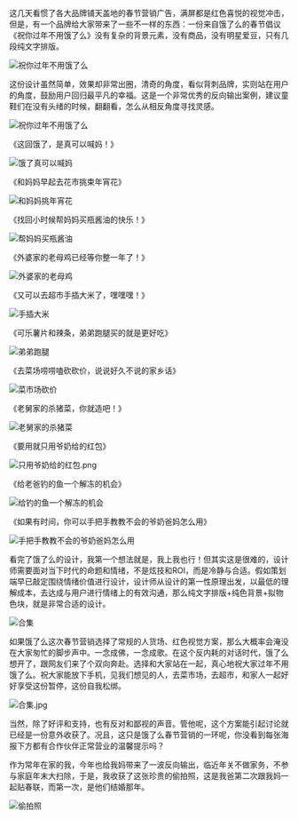 这几天看惯了各大品牌铺天盖地的春节营销广告，满屏都是红色喜悦的视觉冲击，但是，有一个品牌给大家带来了一些不一样的东西：一份来自饿了么的春节倡议《祝你过年不用饿了么》没有复杂的背景元素，没有商品，没有明星爱豆，只有几段纯文字排版。

![祝你过年不用饿了么](1祝你过年不用饿了么.png "祝你过年不用饿了么")

这份设计虽然简单，效果却非常出圈，清奇的角度，看似背刺品牌，实则站在用户的角度，鼓励用户回归最平凡的幸福。这是一个非常优秀的反向输出案例，建议童鞋们在没有头绪的时候，翻翻看，怎么从相反角度寻找灵感。

![祝你过年不用饿了么](2祝你过年不用饿了么.png "祝你过年不用饿了么")

《这回饿了，是真可以喊妈！》

![饿了真可以喊妈](3饿了真可以喊妈.jpg "饿了真可以喊妈")

《和妈妈早起去花市挑束年宵花》

![和妈妈挑年宵花](4年宵花.jpg "和妈妈挑年宵花")

《找回小时候帮妈妈买瓶酱油的快乐！》

![帮妈妈买瓶酱油](5买瓶酱油.png "帮妈妈买瓶酱油")

《外婆家的老母鸡已经等你整一年了！》

![外婆家的老母鸡](6外婆家的老母鸡.jpg "外婆家的老母鸡")

《又可以去超市手插大米了，嘿嘿嘿！》

![手插大米](7手插大米.jpg "手插大米")

《可乐薯片和辣条，弟弟跑腿买的就是更好吃》

![弟弟跑腿](8弟弟跑腿.jpg "弟弟跑腿")

《去菜场唠唠嗑砍砍价，说说好久不说的家乡话》

![菜市场砍价](9菜市场砍价.jpg "菜市场砍价")

《老舅家的杀猪菜，你就造吧！》

![老舅家的杀猪菜](10老舅家的杀猪菜.jpg "老舅家的杀猪菜")

《要用就只用爷奶给的红包》

![只用爷奶给的红包.png](11只用爷奶给的红包.png "只用爷奶给的红包")

《给老爸钓的鱼一个解冻的机会》

![给钓的鱼一个解冻的机会](12给钓的鱼一个解冻的机会.png "给钓的鱼一个解冻的机会")

《如果有时间，你可以手把手教教不会的爷奶爸妈怎么用》

![手把手教教不会的爷奶爸妈怎么用](13手把手教教不会的爷奶爸妈怎么用.png "手把手教教不会的爷奶爸妈怎么用")

看完了饿了么的设计，我第一个想法就是，我上我也行！但其实这是很难的，设计师需要面对当下时代的命题和情绪，不是炫技和ROI，而是冷静与合适。假如策划端早已敲定围绕情绪价值进行设计，设计师从设计的第一性原理出发，以最低的理解成本，去达成与用户进行情绪上的有效沟通，那么纯文字排版+纯色背景+拟物色块，就是非常合适的设计。

![合集](14合集.jpg "合集")

如果饿了么这次春节营销选择了常规的人货场、红色视觉方案，那么大概率会淹没在大家匆忙的脚步声中。一念成佛，一念成歌。在这个反内耗的对话时代，饿了么想开了，跟网友们来了个双向奔赴。选择和大家站在一起，真心地祝大家过年不用饿了么。祝大家能放下手机，见我们想见的人，去菜市场，去超市，和家人一起好好享受这份暂停，这份自我松绑。

![合集.jpg](15合集.png "合集")

当然，除了好评和支持，也有反对和鄙视的声音。管他呢，这个方案能引起讨论就已经是一份意外收获了。况且，这只是饿了么春节营销的一环呢，你没看到每张海报下方都有合作伙伴正常营业的温馨提示吗？

作为常年在家的我，今年也给我妈带来了一波反向输出，临近年关不做家务，不参与家庭年末大扫除，于是，我收获了这张珍贵的偷拍照，这是我爸第二次跟我妈一起贴春联，而第一次，是他们结婚那年。

![偷拍照](16偷拍照.jpg "偷拍照")